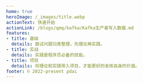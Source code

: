 ```yaml
---
home: true
heroImage: /_images/title.webp
actionText: 快速开始
actionLink: /blogs/qmq/kafka/Kafka生产者写入数据.md
features:
- title: 基础
  details: 面试问题归类整理，先理论再实践。
- title: 实战
  details: 实践是程序员必备的技能。
- title: 项目
  details: 将理论和实践带入项目，才能更好的发挥自身的价值。
footer: © 2022-present pdai
---
```

